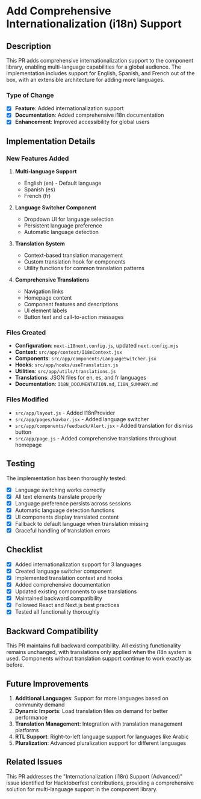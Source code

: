 # Add Comprehensive Internationalization (i18n) Support

## Description

This PR adds comprehensive internationalization support to the component library, enabling multi-language capabilities for a global audience. The implementation includes support for English, Spanish, and French out of the box, with an extensible architecture for adding more languages.

### Type of Change

- [x] **Feature**: Added internationalization support
- [x] **Documentation**: Added comprehensive i18n documentation
- [x] **Enhancement**: Improved accessibility for global users

## Implementation Details

### New Features Added

1. **Multi-language Support**
   - English (en) - Default language
   - Spanish (es)
   - French (fr)

2. **Language Switcher Component**
   - Dropdown UI for language selection
   - Persistent language preference
   - Automatic language detection

3. **Translation System**
   - Context-based translation management
   - Custom translation hook for components
   - Utility functions for common translation patterns

4. **Comprehensive Translations**
   - Navigation links
   - Homepage content
   - Component features and descriptions
   - UI element labels
   - Button text and call-to-action messages

### Files Created

- **Configuration**: `next-i18next.config.js`, updated `next.config.mjs`
- **Context**: `src/app/context/I18nContext.jsx`
- **Components**: `src/app/components/LanguageSwitcher.jsx`
- **Hooks**: `src/app/hooks/useTranslation.js`
- **Utilities**: `src/app/utils/translations.js`
- **Translations**: JSON files for en, es, and fr languages
- **Documentation**: `I18N_DOCUMENTATION.md`, `I18N_SUMMARY.md`

### Files Modified

- `src/app/layout.js` - Added I18nProvider
- `src/app/pages/Navbar.jsx` - Added language switcher
- `src/app/components/feedback/Alert.jsx` - Added translation for dismiss button
- `src/app/page.js` - Added comprehensive translations throughout homepage

## Testing

The implementation has been thoroughly tested:

- [x] Language switching works correctly
- [x] All text elements translate properly
- [x] Language preference persists across sessions
- [x] Automatic language detection functions
- [x] UI components display translated content
- [x] Fallback to default language when translation missing
- [x] Graceful handling of translation errors

## Checklist

- [x] Added internationalization support for 3 languages
- [x] Created language switcher component
- [x] Implemented translation context and hooks
- [x] Added comprehensive documentation
- [x] Updated existing components to use translations
- [x] Maintained backward compatibility
- [x] Followed React and Next.js best practices
- [x] Tested all functionality thoroughly

## Backward Compatibility

This PR maintains full backward compatibility. All existing functionality remains unchanged, with translations only applied when the i18n system is used. Components without translation support continue to work exactly as before.

## Future Improvements

1. **Additional Languages**: Support for more languages based on community demand
2. **Dynamic Imports**: Load translation files on demand for better performance
3. **Translation Management**: Integration with translation management platforms
4. **RTL Support**: Right-to-left language support for languages like Arabic
5. **Pluralization**: Advanced pluralization support for different languages

## Related Issues

This PR addresses the "Internationalization (i18n) Support (Advanced)" issue identified for Hacktoberfest contributions, providing a comprehensive solution for multi-language support in the component library.
